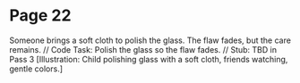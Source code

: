 ﻿# Page 22

Someone brings a soft cloth to polish the glass.
The flaw fades, but the care remains.
// Code Task: Polish the glass so the flaw fades.
// Stub: TBD in Pass 3
[Illustration: Child polishing glass with a soft cloth, friends watching, gentle colors.]

